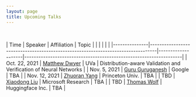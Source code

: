 ```yaml
---
layout: page
title: Upcoming Talks
---
```


<br>

| Time          | Speaker                                                                         | Affiliation        | Topic                                                             |
|               |                                                                                 |                    |                                                                   |
|---------------|---------------------------------------------------------------------------------|--------------------|-------------------------------------------------------------------|
| Oct. 22, 2021 | [Matthew Dwyer](https://matthewbdwyer.github.io/)                               | UVa                | Distribution-aware Validation and Verification of Neural Networks |
| Nov. 5, 2021  | [Guru Guruganesh](https://scholar.google.com/citations?user=lWrAwrwAAAAJ&hl=en) | Google             | TBA                                                               |
| Nov. 12, 2021 | [Zhuoran Yang](https://www.princeton.edu/~zy6/)                                 | Princeton Univ.    | TBA                                                               |
| TBD           | [Xiaodong Liu](https://www.microsoft.com/en-us/research/people/xiaodl/)         | Microsoft Research | TBA                                                               |
| TBD           | [Thomas Wolf](https://thomwolf.io/)                                             | Huggingface Inc.   | TBA                                                               |


